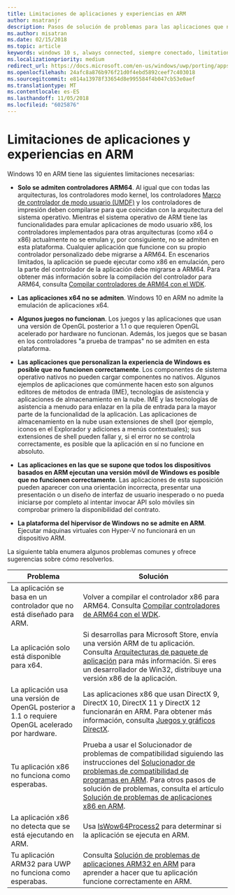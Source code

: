 ```yaml
---
title: Limitaciones de aplicaciones y experiencias en ARM
author: msatranjr
description: Pasos de solución de problemas para las aplicaciones que no están funcionando correctamente en ARM.
ms.author: misatran
ms.date: 02/15/2018
ms.topic: article
keywords: windows 10 s, always connected, siempre conectado, limitations, limitaciones, windows 10 on ARM, windows 10 en ARM
ms.localizationpriority: medium
redirect_url: https://docs.microsoft.com/en-us/windows/uwp/porting/apps-on-arm-troubleshooting-x86
ms.openlocfilehash: 24afc8a876b976f21d0f4ebd5892ceef7c403018
ms.sourcegitcommit: e814a13978f33654d8e995584f4b047cb53e0aef
ms.translationtype: MT
ms.contentlocale: es-ES
ms.lasthandoff: 11/05/2018
ms.locfileid: "6025876"
---
```

# <a name="limitations-of-apps-and-experiences-on-arm"></a>Limitaciones de aplicaciones y experiencias en ARM
Windows 10 en ARM tiene las siguientes limitaciones necesarias:

- **Solo se admiten controladores ARM64**. Al igual que con todas las arquitecturas, los controladores modo kernel, los controladores [Marco de controlador de modo usuario (UMDF)](https://docs.microsoft.com/en-us/windows-hardware/drivers/wdf/overview-of-the-umdf) y los controladores de impresión deben compilarse para que coincidan con la arquitectura del sistema operativo. Mientras el sistema operativo de ARM tiene las funcionalidades para emular aplicaciones de modo usuario x86, los controladores implementados para otras arquitecturas (como x64 o x86) actualmente no se emulan y, por consiguiente, no se admiten en esta plataforma. Cualquier aplicación que funcione con su propio controlador personalizado debe migrarse a ARM64. En escenarios limitados, la aplicación se puede ejecutar como x86 en emulación, pero la parte del controlador de la aplicación debe migrarse a ARM64. Para obtener más información sobre la compilación del controlador para ARM64, consulta [Compilar controladores de ARM64 con el WDK](https://review.docs.microsoft.com/en-us/windows-hardware/drivers/develop/building-arm64-drivers?branch=rs4-arm64).

- **Las aplicaciones x64 no se admiten**. Windows 10 en ARM no admite la emulación de aplicaciones x64.

- **Algunos juegos no funcionan**. Los juegos y las aplicaciones que usan una versión de OpenGL posterior a 1.1 o que requieren OpenGL acelerado por hardware no funcionan. Además, los juegos que se basan en los controladores "a prueba de trampas" no se admiten en esta plataforma.

- **Las aplicaciones que personalizan la experiencia de Windows es posible que no funcionen correctamente**. Los componentes de sistema operativo nativos no pueden cargar componentes no nativos. Algunos ejemplos de aplicaciones que comúnmente hacen esto son algunos editores de métodos de entrada (IME), tecnologías de asistencia y aplicaciones de almacenamiento en la nube. IME y las tecnologías de asistencia a menudo para enlazar en la pila de entrada para la mayor parte de la funcionalidad de la aplicación. Las aplicaciones de almacenamiento en la nube usan extensiones de shell (por ejemplo, iconos en el Explorador y adiciones a menús contextuales); sus extensiones de shell pueden fallar y, si el error no se controla correctamente, es posible que la aplicación en sí no funcione en absoluto.

- **Las aplicaciones en las que se supone que todos los dispositivos basados en ARM ejecutan una versión móvil de Windows es posible que no funcionen correctamente**. Las aplicaciones de esta suposición pueden aparecer con una orientación incorrecta, presentar una presentación o un diseño de interfaz de usuario inesperado o no pueda iniciarse por completo al intentar invocar API solo móviles sin comprobar primero la disponibilidad del contrato.

- **La plataforma del hipervisor de Windows no se admite en ARM**. Ejecutar máquinas virtuales con Hyper-V no funcionará en un dispositivo ARM.

La siguiente tabla enumera algunos problemas comunes y ofrece sugerencias sobre cómo resolverlos.

|Problema|Solución|
|-----|--------|
| La aplicación se basa en un controlador que no está diseñado para ARM. | Volver a compilar el controlador x86 para ARM64. Consulta [Compilar controladores de ARM64 con el WDK](https://docs.microsoft.com/en-us/windows-hardware/drivers/develop/building-arm64-drivers). |
| La aplicación solo está disponible para x64. | Si desarrollas para Microsoft Store, envía una versión ARM de tu aplicación. Consulta [Arquitecturas de paquete de aplicación](../packaging/device-architecture.md) para más información. Si eres un desarrollador de Win32, distribuye una versión x86 de la aplicación. |
| La aplicación usa una versión de OpenGL posterior a 1.1 o requiere OpenGL acelerado por hardware. | Las aplicaciones x86 que usan DirectX 9, DirectX 10, DirectX 11 y DirectX 12 funcionarán en ARM. Para obtener más información, consulta [Juegos y gráficos DirectX](https://msdn.microsoft.com/en-us/library/windows/desktop/ee663274(v=vs.85).aspx). |
| Tu aplicación x86 no funciona como esperabas. | Prueba a usar el Solucionador de problemas de compatibilidad siguiendo las instrucciones del [Solucionador de problemas de compatibilidad de programas en ARM](apps-on-arm-program-compat-troubleshooter.md). Para otros pasos de solución de problemas, consulta el artículo [Solución de problemas de aplicaciones x86 en ARM](apps-on-arm-troubleshooting-x86.md). |
| La aplicación x86 no detecta que se está ejecutando en ARM. | Usa [IsWow64Process2](https://msdn.microsoft.com/en-us/library/windows/desktop/mt804318(v=vs.85).aspx) para determinar si la aplicación se ejecuta en ARM. |
| Tu aplicación ARM32 para UWP no funciona como esperabas. | Consulta [Solución de problemas de aplicaciones ARM32 en ARM](apps-on-arm-troubleshooting-arm32.md) para aprender a hacer que tu aplicación funcione correctamente en ARM. |

